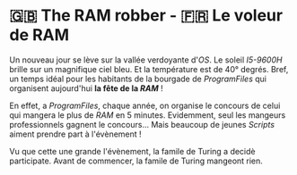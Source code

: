# 🇬🇧 The RAM robber - 🇫🇷 Le voleur de RAM

Un nouveau jour se lève sur la vallée verdoyante d'*OS*. Le soleil *I5-9600H* brille sur un magnifique ciel bleu. Et la température est de 40° degrés. Bref, un temps idéal pour les habitants de la bourgade de *ProgramFiles* qui organisent aujourd'hui __la fête de la *RAM*__ !

En effet, a *ProgramFiles*, chaque année, on organise le concours de celui qui mangera le plus de *RAM* en 5 minutes. Evidemment, seul les mangeurs professionnels gagnent le concours... Mais beaucoup de jeunes *Scripts* aiment prendre part à l'évènement !

Vu que cette une grande l'évènement, la famile de Turing a decidè participate. Avant de commencer, la famile de Turing mangeont rien.

